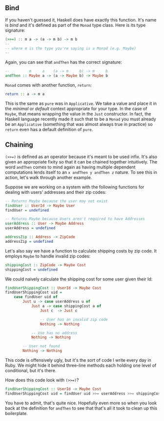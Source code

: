 ## Bind

If you haven't guessed it, Haskell does have exactly this function. It's name is
*bind* and it's defined as part of the `Monad` type class. Here is its type
signature:

```haskell
(>>=) :: m a -> (a -> m b) -> m b
-- 
-- where m is the type you're saying is a Monad (e.g. Maybe)
-- 
```

Again, you can see that `andThen` has the correct signature:

```haskell
--         m     a    (a -> m     b) -> m     b
andThen :: Maybe a -> (a -> Maybe b) -> Maybe b
```

`Monad` comes with another function, `return`:

```haskell
return :: a -> m a
```

This is the same as `pure` was in `Applicative`. We take a value and place it in
the *minimal* or *default* context appropriate for your type. In the case of
`Maybe`, that means wrapping the value in the `Just` constructor. In fact, the
Haskell language recently made it such that to be a `Monad` you must already be
an `Applicative` (something that was almost always true in practice) so `return`
even has a default definition of `pure`.

## Chaining

`(>>=)` is defined as an operator because it's meant to be used infix. It's also
given an appropriate fixity so that it can be chained together intuitively. The
word `andThen` comes to mind again as having multiple dependent computations
lends itself to an `x andThen y andThen z` nature. To see this in action, let's
walk through another example.

Suppose we are working on a system with the following functions for dealing with
users' addresses and their zip codes:

```haskell
-- Returns Maybe because the user may not exist
findUser :: UserId -> Maybe User
findUser = undefined

-- Returns Maybe because Users aren't required to have Addresses
userAddress :: User -> Maybe Address
userAddress = undefined

addressZip :: Address -> ZipCode
addressZip = undefined
```

Let's also say we have a function to calculate shipping costs by zip code. It
employs `Maybe` to handle invalid zip codes:

```haskell
shippingCost :: ZipCode -> Maybe Cost
shippingCost = undefined
```

We could naively calculate the shipping cost for some user given their Id:

```haskell
findUserShippingCost :: UserId -> Maybe Cost
findUserShippingCost uid =
    case findUser uid of
        Just u -> case userAddress u of
            Just a -> case shippingCost a of
                Just c  -> Just c

                -- User has an invalid zip code
                Nothing -> Nothing

            -- Use has no address
            Nothing -> Nothing

        -- User not found
        Nothing -> Nothing
```

This code is offensively ugly, but it's the sort of code I write every day in
Ruby. We might hide it behind three-line methods each holding one level of
conditional, but it's there.

How does this code look with `(>>=)`?

```haskell
findUserShippingCost :: UserId -> Maybe Cost
findUserShippingCost uid = findUser uid >>= userAddress >>= shippingCost
```

You have to admit, that's quite nice. Hopefully even more so when you look back
at the definition for `andThen` to see that that's all it took to clean up this
boilerplate.
